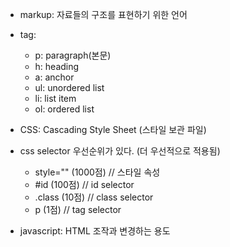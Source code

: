 - markup: 자료들의 구조를 표현하기 위한 언어  
- tag: 
    - p: paragraph(본문)
    - h: heading
    - a: anchor
    - ul: unordered list
    - li: list item
    - ol: ordered list
- CSS: Cascading Style Sheet (스타일 보관 파일)
- css selector 우선순위가 있다. (더 우선적으로 적용됨)
    - style="" (1000점) // 스타일 속성
    - #id (100점)       // id selector
    - .class (10점)     // class selector
    - p (1점)           // tag selector

- javascript: HTML 조작과 변경하는 용도